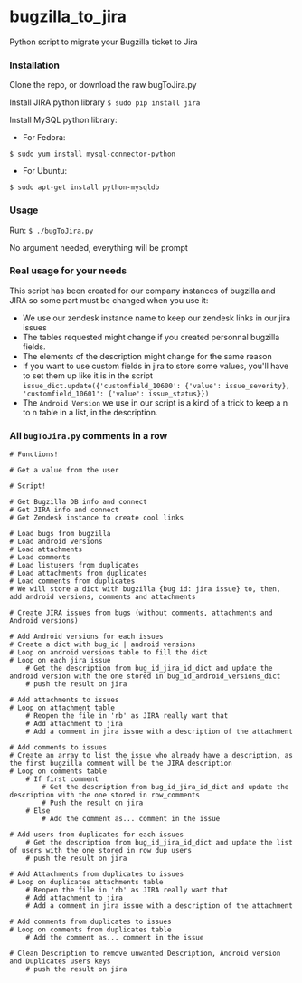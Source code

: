 # bugzilla_to_jira
Python script to migrate your Bugzilla ticket to Jira

### Installation

Clone the repo, or download the raw bugToJira.py

Install JIRA python library
```$ sudo pip install jira```

Install MySQL python library:

- For Fedora:
```
$ sudo yum install mysql-connector-python
```
- For Ubuntu:
```
$ sudo apt-get install python-mysqldb
```

### Usage

Run: ```$ ./bugToJira.py```

No argument needed, everything will be prompt

### Real usage for your needs

This script has been created for our company instances of bugzilla and JIRA so some part must be changed when you use it:
- We use our zendesk instance name to keep our zendesk links in our jira issues
- The tables requested might change if you created personnal bugzilla fields.
- The elements of the description might change for the same reason
- If you want to use custom fields in jira to store some values, you'll have to set them up like it is in the script
```issue_dict.update({'customfield_10600': {'value': issue_severity}, 'customfield_10601': {'value': issue_status}})```
- The ```Android Version``` we use in our script is a kind of a trick to keep a n to n table in a list, in the description.

### All ```bugToJira.py``` comments in a row

```
# Functions!

# Get a value from the user

# Script!

# Get Bugzilla DB info and connect
# Get JIRA info and connect
# Get Zendesk instance to create cool links

# Load bugs from bugzilla
# Load android versions
# Load attachments
# Load comments
# Load listusers from duplicates
# Load attachments from duplicates
# Load comments from duplicates
# We will store a dict with bugzilla {bug id: jira issue} to, then, add android versions, comments and attachments

# Create JIRA issues from bugs (without comments, attachments and Android versions)

# Add Android versions for each issues
# Create a dict with bug_id | android versions
# Loop on android versions table to fill the dict
# Loop on each jira issue
    # Get the description from bug_id_jira_id_dict and update the android version with the one stored in bug_id_android_versions_dict
    # push the result on jira

# Add attachments to issues
# Loop on attachment table
    # Reopen the file in 'rb' as JIRA really want that
    # Add attachment to jira
    # Add a comment in jira issue with a description of the attachment

# Add comments to issues
# Create an array to list the issue who already have a description, as the first bugzilla comment will be the JIRA description
# Loop on comments table
    # If first comment
        # Get the description from bug_id_jira_id_dict and update the description with the one stored in row_comments
        # Push the result on jira
    # Else
        # Add the comment as... comment in the issue

# Add users from duplicates for each issues
    # Get the description from bug_id_jira_id_dict and update the list of users with the one stored in row_dup_users
    # push the result on jira

# Add Attachments from duplicates to issues
# Loop on duplicates attachments table
    # Reopen the file in 'rb' as JIRA really want that
    # Add attachment to jira
    # Add a comment in jira issue with a description of the attachment

# Add comments from duplicates to issues
# Loop on comments from duplicates table
    # Add the comment as... comment in the issue

# Clean Description to remove unwanted Description, Android version and Duplicates users keys
    # push the result on jira
```
